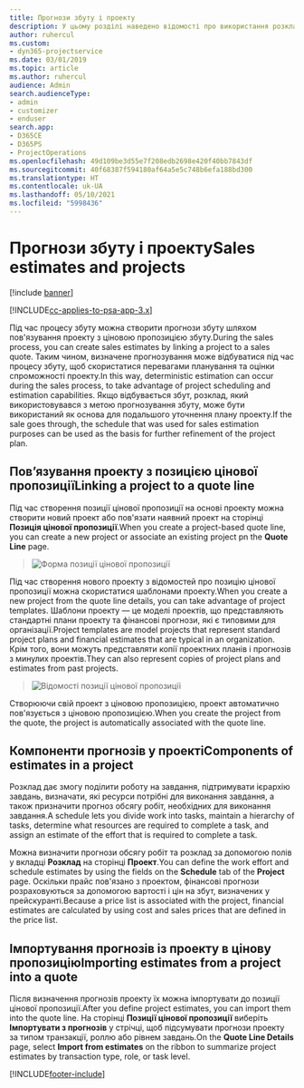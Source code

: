 ```yaml
---
title: Прогнози збуту і проекту
description: У цьому розділі наведено відомості про використання розкладів і прогнозів у процесі збуту.
author: ruhercul
ms.custom:
- dyn365-projectservice
ms.date: 03/01/2019
ms.topic: article
ms.author: ruhercul
audience: Admin
search.audienceType:
- admin
- customizer
- enduser
search.app:
- D365CE
- D365PS
- ProjectOperations
ms.openlocfilehash: 49d109be3d55e7f208edb2698e420f40bb7843df
ms.sourcegitcommit: 40f68387f594180af64a5e5c748b6efa188bd300
ms.translationtype: HT
ms.contentlocale: uk-UA
ms.lasthandoff: 05/10/2021
ms.locfileid: "5998436"
---
```

# <a name="sales-estimates-and-projects"></a><span data-ttu-id="f1a0d-103">Прогнози збуту і проекту</span><span class="sxs-lookup"><span data-stu-id="f1a0d-103">Sales estimates and projects</span></span>

[!include [banner](../includes/psa-now-project-operations.md)]

[!INCLUDE[cc-applies-to-psa-app-3.x](../includes/cc-applies-to-psa-app-3x.md)]

<span data-ttu-id="f1a0d-104">Під час процесу збуту можна створити прогнози збуту шляхом пов'язування проекту з ціновою пропозицією збуту.</span><span class="sxs-lookup"><span data-stu-id="f1a0d-104">During the sales process, you can create sales estimates by linking a project to a sales quote.</span></span> <span data-ttu-id="f1a0d-105">Таким чином, визначене прогнозування може відбуватися під час процесу збуту, щоб скористатися перевагами планування та оцінки спроможності проекту.</span><span class="sxs-lookup"><span data-stu-id="f1a0d-105">In this way, deterministic estimation can occur during the sales process, to take advantage of project scheduling and estimation capabilities.</span></span> <span data-ttu-id="f1a0d-106">Якщо відбувається збут, розклад, який використовувався з метою прогнозування збуту, може бути використаний як основа для подальшого уточнення плану проекту.</span><span class="sxs-lookup"><span data-stu-id="f1a0d-106">If the sale goes through, the schedule that was used for sales estimation purposes can be used as the basis for further refinement of the project plan.</span></span>

## <a name="linking-a-project-to-a-quote-line"></a><span data-ttu-id="f1a0d-107">Пов’язування проекту з позицією цінової пропозиції</span><span class="sxs-lookup"><span data-stu-id="f1a0d-107">Linking a project to a quote line</span></span>

<span data-ttu-id="f1a0d-108">Під час створення позиції цінової пропозиції на основі проекту можна створити новий проект або пов'язати наявний проект на сторінці **Позиція цінової пропозиції**.</span><span class="sxs-lookup"><span data-stu-id="f1a0d-108">When you create a project-based quote line, you can create a new project or associate an existing project pn the **Quote Line** page.</span></span> 

> ![Форма позиції цінової пропозиції](media/project-8.png)
 
<span data-ttu-id="f1a0d-110">Під час створення нового проекту з відомостей про позицію цінової пропозиції можна скористатися шаблонами проекту.</span><span class="sxs-lookup"><span data-stu-id="f1a0d-110">When you create a new project from the quote line details, you can take advantage of project templates.</span></span> <span data-ttu-id="f1a0d-111">Шаблони проекту — це моделі проектів, що представляють стандартні плани проекту та фінансові прогнози, які є типовими для організації.</span><span class="sxs-lookup"><span data-stu-id="f1a0d-111">Project templates are model projects that represent standard project plans and financial estimates that are typical in an organization.</span></span> <span data-ttu-id="f1a0d-112">Крім того, вони можуть представляти копії проектних планів і прогнозів з минулих проектів.</span><span class="sxs-lookup"><span data-stu-id="f1a0d-112">They can also represent copies of project plans and estimates from past projects.</span></span>

> ![Відомості позиції цінової пропозиції](media/project-9.png)
  
<span data-ttu-id="f1a0d-114">Створюючи свій проект з ціновою пропозицією, проект автоматично пов'язується з ціновою пропозицією.</span><span class="sxs-lookup"><span data-stu-id="f1a0d-114">When you create the project from the quote, the project is automatically associated with the quote line.</span></span>

## <a name="components-of-estimates-in-a-project"></a><span data-ttu-id="f1a0d-115">Компоненти прогнозів у проекті</span><span class="sxs-lookup"><span data-stu-id="f1a0d-115">Components of estimates in a project</span></span>

<span data-ttu-id="f1a0d-116">Розклад дає змогу поділити роботу на завдання, підтримувати ієрархію завдань, визначати, які ресурси потрібні для виконання завдання, а також призначити прогноз обсягу робіт, необхідних для виконання завдання.</span><span class="sxs-lookup"><span data-stu-id="f1a0d-116">A schedule lets you divide work into tasks, maintain a hierarchy of tasks, determine what resources are required to complete a task, and assign an estimate of the effort that is required to complete a task.</span></span>

<span data-ttu-id="f1a0d-117">Можна визначити прогнози обсягу робіт та розклад за допомогою полів у вкладці **Розклад** на сторінці **Проект**.</span><span class="sxs-lookup"><span data-stu-id="f1a0d-117">You can define the work effort and schedule estimates by using the fields on the **Schedule** tab of the **Project** page.</span></span> <span data-ttu-id="f1a0d-118">Оскільки прайс пов'язано з проектом, фінансові прогнози розраховуються за допомогою вартості і цін на збут, визначених у прейскуранті.</span><span class="sxs-lookup"><span data-stu-id="f1a0d-118">Because a price list is associated with the project, financial estimates are calculated by using cost and sales prices that are defined in the price list.</span></span>

## <a name="importing-estimates-from-a-project-into-a-quote"></a><span data-ttu-id="f1a0d-119">Імпортування прогнозів із проекту в цінову пропозицію</span><span class="sxs-lookup"><span data-stu-id="f1a0d-119">Importing estimates from a project into a quote</span></span>

<span data-ttu-id="f1a0d-120">Після визначення прогнозів проекту їх можна імпортувати до позиції цінової пропозиції.</span><span class="sxs-lookup"><span data-stu-id="f1a0d-120">After you define project estimates, you can import them into the quote line.</span></span> <span data-ttu-id="f1a0d-121">На сторінці **Позиції цінової пропозиції** виберіть **Імпортувати з прогнозів** у стрічці, щоб підсумувати прогнози проекту за типом транзакції, роллю або рівнем завдань.</span><span class="sxs-lookup"><span data-stu-id="f1a0d-121">On the **Quote Line Details** page, select **Import from estimates** on the ribbon to summarize project estimates by transaction type, role, or task level.</span></span>


[!INCLUDE[footer-include](../includes/footer-banner.md)]